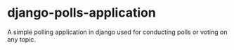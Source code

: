 # django-polls-application
A simple polling application in django used for conducting polls or voting on any topic.
